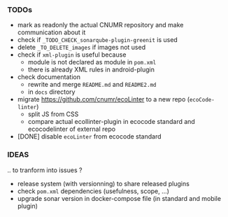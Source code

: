 ### TODOs

- mark as readonly the actual CNUMR repository and make communication about it
- check if `_TODO_CHECK_sonarqube-plugin-greenit` is used
- delete `_TO_DELETE_images` if images not used
- check if `xml-plugin` is useful because
  - module is not declared as module in `pom.xml`
  - there is already XML rules in android-plugin 
- check documentation
  - rewrite and merge `README.md` and `README2.md`
  - in `docs` directory
- migrate https://github.com/cnumr/ecoLinter to a new repo (`ecoCode-linter`)
  - split JS from CSS
  - compare actual ecollinter-plugin in ecocode standard and ecocodelinter of external repo
- [DONE] disable `ecoLinter` from ecocode standard

### IDEAS 
.. to tranform into issues ?

- release system (with versionning) to share released plugins
- check `pom.xml` dependencies (usefulness, scope, ...)
- upgrade sonar version in docker-compose file (in standard and mobile plugin)
